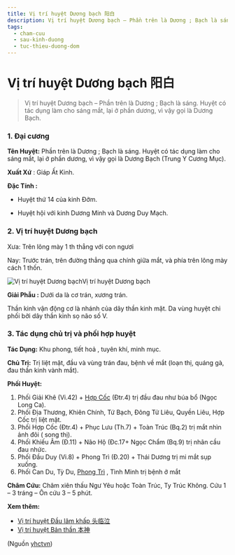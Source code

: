 ```yaml
---
title: Vị trí huyệt Dương bạch 阳白
description: Vị trí huyệt Dương bạch – Phần trên là Dương ; Bạch là sáng. Huyệt có tác dụng làm cho sáng mắt, lại ở phần dương, vì vậy gọi là Dương Bạch.
tags:
  - cham-cuu
  - sau-kinh-duong
  - tuc-thieu-duong-dom
---
```


# Vị trí huyệt Dương bạch 阳白 

> Vị trí huyệt Dương bạch – Phần trên là Dương ; Bạch là sáng. Huyệt có tác dụng làm cho sáng mắt, lại ở phần dương, vì vậy gọi là Dương Bạch.

### 1. Đại cương

**Tên Huyệt:** Phần trên là Dương ; Bạch là sáng. Huyệt có tác dụng làm cho sáng mắt, lại ở phần dương, vì vậy gọi là Dương Bạch (Trung Y Cương Mục).

**Xuất Xứ** : Giáp Ất Kinh.

**Đặc Tính :**

+ Huyệt thứ 14 của kinh Đởm.

+ Huyệt hội với kinh Dương Minh và Dương Duy Mạch.

### 2. Vị trí huyệt Dương bạch

Xưa: Trên lông mày 1 th thẳng với con ngươi

Nay: Trước trán, trên đường thẳng qua chính giữa mắt, và phía trên lông mày cách 1 thốn.

![Vị trí huyệt Dương bạch](/imgs/yhctvn/huyet-duong-bach.jpg)Vị trí huyệt Dương bạch

**Giải Phẫu :** Dưới da là cơ trán, xương trán.

Thần kinh vận động cơ là nhánh của dây thần kinh mặt. Da vùng huyệt chi phối bởi dây thần kinh sọ não số V.

### 3. Tác dụng chủ trị và phối hợp huyệt

**Tác Dụng:** Khu phong, tiết hoả , tuyên khí, minh mục.

**Chủ Trị:** Trị liệt mặt, đầu và vùng trán đau, bệnh về mắt (loạn thị, quáng gà, đau thần kinh vành mắt).

**Phối Huyệt:**

1. Phối Giải Khê (Vi.42) + [Hợp Cốc](/yhctvn/huyet-hop-coc-%e5%90%88-%e8%b0%b7) (Đtr.4) trị đầu đau như búa bổ (Ngọc Long Ca).
2. Phối Địa Thương, Khiên Chính, Tứ Bạch, Đông Tử Liêu, Quyền Liêu, Hợp Cốc trị liệt mặt.
3. Phối Hợp Cốc (Đtr.4) + Phục Lưu (Th.7) + Toàn Trúc (Bq.2) trị mắt nhìn ảnh đôi ( song thị).
4. Phối Khiếu Âm (Đ.11) + Não Hộ (Đc.17+ Ngọc Chẩm (Bq.9) trị nhãn cầu đau nhức.
5. Phối Đầu Duy (Vi.8) + Phong Trì (Đ.20) + Thái Dương trị mi mắt sụp xuống.
6. Phối Can Du, Tỳ Du, [Phong Trì](/yhctvn/vi-tri-huyet-phong-tri-%e9%a3%8e%e6%b1%a0) , Tình Minh trị bệnh ở mắt

**Châm Cứu:** Châm xiên thấu Ngư Yêu hoặc Toàn Trúc, Ty Trúc Không. Cứu 1 – 3 tráng – Ôn cứu 3 – 5 phút.

**Xem thêm:**

* [Vị trí huyệt Đầu lâm khấp 头临泣](/yhctvn/vi-tri-huyet-dau-lam-khap-%e5%a4%b4%e4%b8%b4%e6%b3%a3)
* [Vị trí huyệt Bản thần 本神](/yhctvn/vi-tri-huyet-ban-than-%e6%9c%ac%e7%a5%9e)

(Nguồn <a href="https://yhctvn.com/vi-tri-huyet-duong-bach-阳白/" target="_blank">yhctvn</a>)
